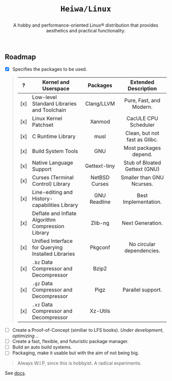 # <p align="center">`Heiwa/Linux`</p>
<p align="center">A hobby and performance-oriented Linux® distribution that provides aesthetics and practical functionality.</p>

<br>

## Roadmap <img alt="" align="right" src="https://badges.pufler.dev/visits/heiwalinux/heiwa?style=flat-square&label=&color=000000&logo=GitHub&logoColor=white&labelColor=373e4d"/>
- [x] Specifies the packages to be used.
> |  ?  | Kernel and Userspace                               | Packages                  | Extended Description          |
> |:---:|----------------------------------------------------|:-------------------------:|:-----------------------------:|
> | [x] | Low-level Standard Libraries and Toolchain         | Clang/LLVM                | Pure, Fast, and Modern.       |
> | [x] | Linux Kernel Patchset                              | Xanmod                    | CacULE CPU Scheduler          |
> | [x] | C Runtime Library                                  | musl                      | Clean, but not fast as Glibc. |
> | [x] | Build System Tools                                 | GNU                       | Most packages depend.         |
> | [x] | Native Language Support                            | Gettext-tiny              | Stub of Bloated Gettext (GNU) |
> | [x] | Curses (Terminal Control) Library                  | NetBSD Curses             | Smaller than GNU Ncurses.     |
> | [x] | Line-editing and History-capabilities Library      | GNU Readline              | Best Implementation.          |
> | [x] | Deflate and Inflate Algorithm Compression Library  | Zlib-ng                   | Next Generation.              |
> | [x] | Unified Interface for Querying Installed Libraries | Pkgconf                   | No circular dependencies.     |
> | [x] | `.bz` Data Compressor and Decompressor             | Bzip2                     |                               |
> | [x] | `.gz` Data Compressor and Decompressor             | Pigz                      | Parallel support.             |
> | [x] | `.xz` Data Compressor and Decompressor             | Xz-Utils                  |                               |
- [ ] Create a Proof-of-Concept (similiar to LFS books). *Under development, optimizing ..*
- [ ] Create a fast, flexible, and futuristic package manager.
- [ ] Build an auto build systems.
- [ ] Packaging, make it usable but with the aim of not being big.
> Always W.I.P, since this is hobbyist. A radical experiments.

See [docs](./docs).
